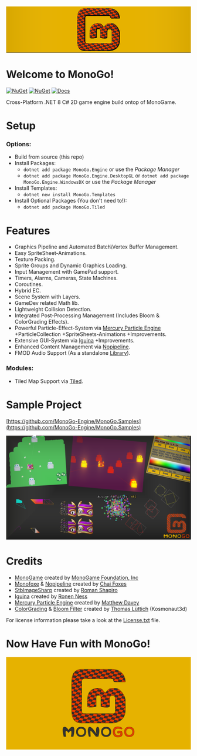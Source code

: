 ![Banner](https://raw.githubusercontent.com/BlizzCrafter/MonoGo/refs/heads/master/logos/Banner.png)

# Welcome to MonoGo!
[![NuGet](https://img.shields.io/nuget/v/MonoGo.Engine?style=for-the-badge&logo=nuget&logoSize=auto&label=MonoGo.Engine&labelColor=262626&color=E73C00)](https://www.nuget.org/packages/MonoGo.Engine/) [![NuGet](https://img.shields.io/badge/NuGet-MonoGo.Templates-blue.svg?style=for-the-badge&logo=NuGet&logoSize=auto&colorA=262626&colorB=E73C00)](https://www.nuget.org/packages/MonoGo.Templates) [![Docs](https://img.shields.io/github/labels/MonoGo-Engine/MonoGo/Documentation?style=for-the-badge&logo=gitbook&logoSize=auto&labelColor=262626&color=CC9C00)](https://monogo-engine.github.io/monogo.github.io/)

Cross-Platform .NET 8 C# 2D game engine build ontop of MonoGame.

# Setup
### Options:
- Build from source (this repo)
- Install Packages:
  - ```dotnet add package MonoGo.Engine``` or use the *Package Manager*
  - ```dotnet add package MonoGo.Engine.DesktopGL``` or ```dotnet add package MonoGo.Engine.WindowsDX``` or use the *Package Manager*
- Install Templates:
  - ```dotnet new install MonoGo.Templates```
- Install Optional Packages (You don't need to!):
  - ```dotnet add package MonoGo.Tiled```

# Features
* Graphics Pipeline and Automated Batch\Vertex Buffer Management.
* Easy SpriteSheet-Animations.
* Texture Packing.
* Sprite Groups and Dynamic Graphics Loading.
* Input Management with GamePad support.
* Timers, Alarms, Cameras, State Machines.
* Coroutines.
* Hybrid EC.
* Scene System with Layers.
* GameDev related Math lib.
* Lightweight Collision Detection.
* Integrated Post-Processing Management (Includes Bloom & ColorGrading Effects).
* Powerful Particle-Effect-System via [Mercury Particle Engine](https://github.com/Matthew-Davey/mercury-particle-engine) +ParticleCollection +SpriteSheets-Animations +Improvements.
* Extensive GUI-System via [Iguina](https://github.com/RonenNess/Iguina) +Improvements.
* Enhanced Content Management via [Nopipeline](https://github.com/Martenfur/Nopipeline).
* FMOD Audio Support (As a standalone [Library](https://github.com/Martenfur/FmodForFoxes/)).
### Modules:
* Tiled Map Support via [Tiled](https://www.mapeditor.org/).

# Sample Project

[https://github.com/MonoGo-Engine/MonoGo.Samples](https://github.com/MonoGo-Engine/MonoGo.Samples)

![Sample](https://raw.githubusercontent.com/BlizzCrafter/MonoGo/refs/heads/master/doc/sample.png)

# Credits

- [MonoGame](https://github.com/MonoGame/MonoGame) created by [MonoGame Foundation, Inc](https://monogame.net/)
- [Monofoxe](https://github.com/Martenfur/Monofoxe) & [Nopipeline](https://github.com/Martenfur/Nopipeline) created by [Chai Foxes](https://github.com/Martenfur)
- [StbImageSharp](https://github.com/StbSharp/StbImageSharp) created by [Roman Shapiro](https://github.com/rds1983)
- [Iguina](https://github.com/RonenNess/Iguina) created by [Ronen Ness](https://github.com/RonenNess)
- [Mercury Particle Engine](https://github.com/Matthew-Davey/mercury-particle-engine) created by [Matthew Davey](https://github.com/Matthew-Davey)
- [ColorGrading](https://github.com/Kosmonaut3d/ColorGradingFilter-Sample) & [Bloom Filter](https://github.com/Kosmonaut3d/BloomFilter-for-Monogame-and-XNA) created by [Thomas Lüttich](https://github.com/Kosmonaut3d) (Kosmonaut3d)

For license information please take a look at the [License.txt](https://github.com/MonoGo-Engine/MonoGo/blob/master/LICENSE.txt) file.


# Now Have Fun with MonoGo!

![Banner](https://raw.githubusercontent.com/BlizzCrafter/MonoGo/refs/heads/master/logos/Social.png)

